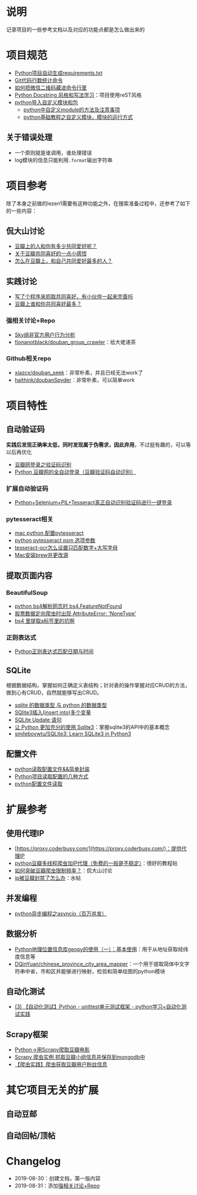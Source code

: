 # 说明
记录项目的一些参考文档以及对应的功能点都是怎么做出来的

# 项目规范
- [Python项目自动生成requirements.txt](https://blog.csdn.net/bailixuance/article/details/84436460)
- [Git代码行数统计命令](https://www.cnblogs.com/supiaopiao/p/10943882.html)
- [如何把微信二维码藏进命令行里](https://blog.wolfogre.com/posts/qrcode-in-shell/)
- [Python Docstring 风格和写法学习](https://www.cnblogs.com/ryuasuka/p/11085387.html)：项目使用reST风格
- [python导入自定义模块和包](https://www.cnblogs.com/telazy/p/8967515.html)
    - [python中自定义module的方法及注意事项](https://blog.csdn.net/SunJW_2017/article/details/89470025)
    - [python基础教程之自定义模块，模块的运行方式](https://www.xin3721.com/Python/python15268.html)

## 关于错误处理
- 一个原则就是谁调用，谁处理错误
- log模块的信息只能利用`.format`输出字符串

# 项目参考
除了本身之前做的lezen1需要有这种功能之外，在搜索准备过程中，还参考了如下的一些内容：

## 侃大山讨论
- [豆瓣上的人和你有多少共同爱好呢？](https://www.douban.com/group/topic/22024189/)
- [关于豆瓣共同喜好的一点小感悟](https://www.douban.com/note/259736940/?type=like)
- [怎么在豆瓣上，和自己共同爱好最多的人？](https://www.douban.com/group/topic/10844186/)

## 实践讨论
- [写了个程序来抓取共同喜好，有小伙伴一起来完善吗](https://www.douban.com/group/topic/65642322/)
- [豆瓣上谁和你共同喜好最多？](https://www.douban.com/note/380153149/)

### 强相关讨论+Repo
- [Sky组非官方用户行为分析](https://www.douban.com/group/topic/86190345/)
- [fionanotblack/douban_group_crawler](https://github.com/fionanotblack/douban_group_crawler)：给大佬递茶

### Github相关repo
- [xiazcx/douban_seek](https://github.com/xiazcx/douban_seek)：非常朴素，并且已经无法work了
- [haithink/doubanSpyder](https://github.com/haithink/doubanSpyder)：非常朴素，可以简单work

# 项目特性
## 自动验证码
**实践后发现正确率太低，同时发现属于伪需求，因此弃用**，不过挺有趣的，可以等以后再优化
- [豆瓣网登录之验证码识别](https://www.deeplearn.me/808.html)
- [Python 豆瓣网的全自动登录（豆瓣验证码自动识别）](https://blog.csdn.net/az9996/article/details/86064122)

### 扩展自动验证码
- [Python+Selenium+PIL+Tesseract真正自动识别验证码进行一键登录](https://blog.csdn.net/mrlevo520/article/details/51901579)

### pytesseract相关
- [mac python 配置pytesseract](https://blog.csdn.net/jianglianye21/article/details/78280643)
- [python pytesseract psm 选项参数](https://blog.csdn.net/huitailangyz/article/details/80390090)
- [tesseract-ocr怎么设置只匹配数字+大写字母](https://zhidao.baidu.com/question/264485819614542605.html)
- [Mac安装brew并更改源](https://www.jianshu.com/p/22820319f71b)

## 提取页面内容
### BeautifulSoup
- [python bs4解析网页时 bs4.FeatureNotFound](https://blog.csdn.net/qq_34215281/article/details/77714584)
- [股票数据定向爬虫时出现 AttributeError: 'NoneType'](https://blog.csdn.net/qq_36525166/article/details/81258168)
- [bs4 里提取a标签里的坑啊](https://blog.csdn.net/zqinstarking/article/details/79941606)

### 正则表达式
- [Python正则表达式匹配日期与时间](https://www.cnblogs.com/OnlyDreams/p/7845527.html)

## SQLite
根据数据结构，掌握如何正确定义表结构；针对表的操作掌握对应CRUD的方法，做到心有CRUD，自然就能够写出CRUD。
- [sqlite 的数据类型 与 python 的数据类型](https://blog.csdn.net/lengyff/article/details/45076903)
- [SQlite3插入(insert into)多个变量](https://blog.csdn.net/qq_35531549/article/details/88209267)
- [SQLite Update 语句](https://www.runoob.com/sqlite/sqlite-update.html)
- [让 Python 更加充分的使用 Sqlite3](https://www.cnblogs.com/xyou/p/8294982.html)：掌握sqlite3的API中的基本概念
- [smileboywtu/SQLite3: Learn SQLite3 in Python3](https://github.com/smileboywtu/SQLite3)

## 配置文件
- [python读取配置文件&&简单封装](https://www.cnblogs.com/hanmk/p/9843136.html)
- [Python项目读取配置的几种方式](https://www.cnblogs.com/zhangyafei/p/10265072.html)
- [python配置文件读取](https://www.cnblogs.com/ianduin/p/8510353.html)

# 扩展参考
## 使用代理IP
- [https://proxy.coderbusy.com/](https://proxy.coderbusy.com/)：提供代理IP
- [python豆瓣多线程爬虫加IP代理（免费的一般是不稳定）](https://juejin.im/post/5bcecd2a6fb9a05d212ed64a)：很好的教程帖
- [如何突破豆瓣爬虫限制频率？](https://www.v2ex.com/t/260777)：侃大山讨论
- [ip被豆瓣封禁了怎么办](https://www.douban.com/group/topic/4742710/)：水帖

## 并发编程
- [python异步编程之asyncio（百万并发）](https://www.cnblogs.com/shenh/p/9090586.html)

## 数据分析
- [Python地理位置信息库geopy的使用（一）：基本使用](https://blog.csdn.net/SanCava/article/details/82757761)：用于从地址获取经纬度信息等
- [DQinYuan/chinese_province_city_area_mapper](https://github.com/DQinYuan/chinese_province_city_area_mapper)：一个用于提取简体中文字符串中省，市和区并能够进行映射，检验和简单绘图的python模块

## 自动化测试
- [(3) 【自动化测试】Python - unittest单元测试框架 - python学习+自动化测试实践](https://segmentfault.com/a/1190000016315201)

## Scrapy框架
- [Python->用Scrapy爬取豆瓣电影](https://my.oschina.net/tedzheng/blog/800833)
- [Scrapy 爬虫实例 抓取豆瓣小组信息并保存到mongodb中](https://blog.51cto.com/1992mrwang/1583539)
- [【爬虫实践】爬虫获取豆瓣用户粉丝信息](https://blog.csdn.net/qq_36803928/article/details/84001202)

# 其它项目无关的扩展
## 自动豆邮
## 自动回帖/顶帖

# Changelog
- 2019-08-30：创建文档，第一版内容
- 2019-08-31：添加[强相关讨论+Repo](#强相关讨论+Repo)
